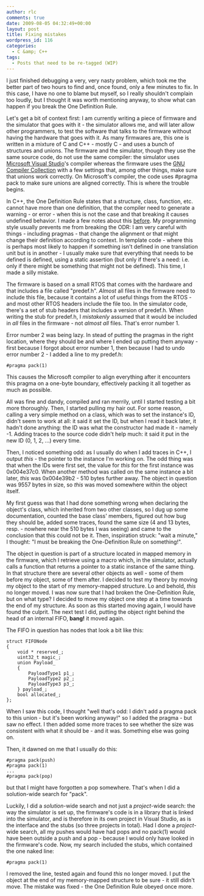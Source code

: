 ```yaml
---
author: rlc
comments: true
date: 2009-08-05 04:32:49+00:00
layout: post
title: Fixing mistakes
wordpress_id: 116
categories:
  - C &amp; C++
tags:
  - Posts that need to be re-tagged (WIP)
---
```


I just finished debugging a very, very nasty problem, which took me the better part of two hours to find and, once found, only a few minutes to fix. In this case, I have no one to blame but myself, so I really shouldn't complain too loudly, but I thought it was worth mentioning anyway, to show what can happen if you break the One Definition Rule.

<!--more-->

Let's get a bit of context first: I am currently writing a piece of firmware and the simulator that goes with it - the simulator allows me, and will later allow other programmers, to test the software that talks to the firmware without having the hardware that goes with it. As many firmwares are, this one is written in a mixture of C and C++ - mostly C - and uses a bunch of structures and unions. The firmware and the simulator, though they use the same source code, do not use the same compiler: the simulator uses [Microsoft Visual Studio](http://www.microsoft.com/visualstudio)'s compiler whereas the firmware uses the [GNU Compiler Collection](http://gcc.gnu.org/) with a few settings that, among other things, make sure that unions work correctly. On Microsoft's compiler, the code uses #pragma pack to make sure unions are aligned correctly. This is where the trouble begins.

In C++, the One Definition Rule states that a structure, class, function, etc. cannot have more than one definition, that the compiler need to generate a warning - or error - when this is not the case and that breaking it causes undefined behavior. I made a few notes about this [before](/blog/2009/07/ah-the-one-definition-rule/). My programming style usually prevents me from breaking the ODR: I am very careful with things - including pragmas - that change the alignment or that might change their definition according to context. In template code - where this is perhaps most likely to happen if something isn't defined in one translation unit but is in another - I usually make sure that everything that needs to be defined is defined, using a static assertion (but only if there's a need: i.e. only if there might be something that might not be defined). This time, I made a silly mistake.

The firmware is based on a small RTOS that comes with the hardware and that includes a file called "predef.h". _Almost_ all files in the firmware need to include this file, because it contains a lot of useful things from the RTOS - and most other RTOS headers include the file too. In the simulator code, there's a set of stub headers that includes a version of predef.h. When writing the stub for predef.h, I _mistakenly_ assumed that it would be included in _all_ files in the firmware - not _almost all_ files. That's error number 1.

Error number 2 was being lazy. In stead of putting the pragmas in the right location, where they should be and where I ended up putting them anyway - first because I forgot about error number 1, then because I had to undo error number 2 - I added a line to my predef.h:

    #pragma pack(1)

This causes the Microsoft compiler to align everything after it encounters this pragma on a one-byte boundary, effectively packing it all together as much as possible.

All was fine and dandy, compiled and ran merrily, until I started testing a bit more thoroughly. Then, I started pulling my hair out. For some reason, calling a very simple method on a class, which was to set the instance's ID, didn't seem to work at all: it said it set the ID, but when I read it back later, it hadn't done anything: the ID was what the constructor had made it - namely -1. Adding traces to the source code didn't help much: it said it put in the new ID (0, 1, 2, ...) every time.

Then, I noticed something odd: as I usually do when I add traces in C++, I output _this_ - the pointer to the instance I'm working on. The odd thing was that when the IDs were first set, the value for _this_ for the first instance was 0x004e37c0. When another method was called on the same instance a bit later, _this_ was 0x004e39b2 - 510 bytes further away. The object in question was 9557 bytes in size, so _this_ was moved somewhere within the object itself.

My first guess was that I had done something wrong when declaring the object's class, which inherited from two other classes, so I dug up some documentation, counted the base class' members, figured out how bug they should be, added some traces, found the same size (4 and 13 bytes, resp. - nowhere near the 510 bytes I was seeing) and came to the conclusion that this could not be it. Then, inspiration struck: "wait a minute," I thought: "I must be breaking the One-Definition Rule on something!".

The object in question is part of a structure located in mapped memory in the firmware, which I retrieve using a macro which, in the simulator, actually calls a function that returns a pointer to a static instance of the same thing. In that structure there are several other objects as well - some of them before my object, some of them after. I decided to test my theory by moving my object to the start of my memory-mapped structure. Lo and behold, _this_ no longer moved. I was now sure that I had broken the One-Definition Rule, but on what type? I decided to move my object one step at a time towards the end of my structure. As soon as this started moving again, I would have found the culprit. The next test I did, putting the object right behind the head of an internal FIFO, **bang!** it moved again.

The FIFO in question has nodes that look a bit like this:

    struct FIFONode
    {
    	void * reserved_;
    	uint32_t magic_;
    	union Payload_
    	{
    		PayloadType1 p1_;
    		PayloadType2 p2_;
    		PayloadType3 p3_;
    	} payload_;
    	bool allocated_;
    };

When I saw this code, I thought "well that's odd: I didn't add a pragma pack to this union - but it's been working anyway!" so I added the pragma - but saw no effect. I then added some more traces to see whether the size was consistent with what it should be - and it was. Something else was going on.

Then, it dawned on me that I usually do this:

    #pragma pack(push)
    #pragma pack(1)
    ...
    #pragma pack(pop)

but that I might have forgotten a pop somewhere. That's when I did a solution-wide search for "pack".

Luckily, I did a _solution_-wide search and not just a _project_-wide search: the way the simulator is set up, the firmware's code is in a library that is linked into the simulator, and is therefore in its own project in Visual Studio, as is the interface and the stubs (so three projects in total). Had I done a _project_-wide search, all my pushes would have had pops and no pack(1) would have been outside a push and a pop - because I would only have looked in the firmware's code. Now, my search included the stubs, which contained the one naked line:

    #pragma pack(1)

I removed the line, tested again and found _this_ no longer moved. I put the object at the end of my memory-mapped structure to be sure - it still didn't move. The mistake was fixed - the One Definition Rule obeyed once more.
